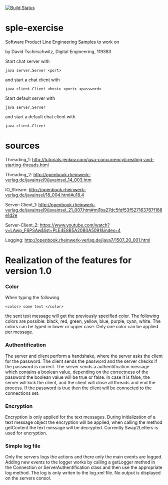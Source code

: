 [![Build Status](https://travis-ci.com/Madave94/sple-exercise.svg?token=sBsi8fZsf8GM9ptYZkau&branch=master)](https://travis-ci.com/Madave94/sple-exercise)
# sple-exercise
Software Product Line Engineering Samples to work on

by David Tschirschwitz, Digital Engineering, 119383


Start chat server with

    java server.Server <port>
    
and start a chat client with

    java client.Client <host> <port> <password>

Start default server with

    java server.Server

and start a default chat client with

    java client.Client

# sources

Threading_1: http://tutorials.jenkov.com/java-concurrency/creating-and-starting-threads.html

Threading_2: http://openbook.rheinwerk-verlag.de/javainsel9/javainsel_14_003.htm

IO_Stream: http://openbook.rheinwerk-verlag.de/javainsel/18_004.html#u18.4

Server-Client_1: http://openbook.rheinwerk-verlag.de/javainsel9/javainsel_21_007.htm#mj1ba27dc5fdf53f527163767f188e1d2e

Server-Client_2: https://www.youtube.com/watch?v=LAwp_F6PSAw&list=PLE4E8B5A20B0A5091&index=4

Logging: http://openbook.rheinwerk-verlag.de/java7/1507_20_001.html

# Realization of the features for version 1.0

### Color

When typing the following

	<color> some text </color>

the sent text message will get the previously specified color. The following colors are possible:
black, red, green, yellow, blue, purple, cyan, white.
The colors can be typed in lower or upper case. Only one color can be applied per message.

### Authentification

The server and client perform a handshake, where the server asks the client for the password. The client sends the password and the server checks if the password is correct. The server sends a authentification message which contains a boolean value, depending on the correctness of the password the boolean value will be true or false. In case it is false, the server will kick the client, and the client will close all threads and end the process. If the password is true then the client will be connected to the connections set.

### Encryption

Encryption is only applied for the text messages. During initialization of a text message object the encryption will be applied, when calling the method getContent the text message will be decrypted. Currently Swap2Letters is used for encryption.

### Simple log file

Only the servers logs the actions and there only the main events are logged. Adding new events to the logger works by calling a getLogger method in the Connection or ServerAuthentification class and then use the appropriate log method.
The log is only writen to the log.xml file. No output is displayed on the servers consol.
